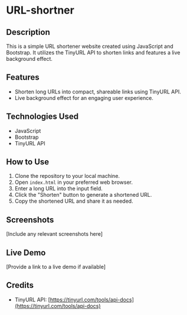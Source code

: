 # URL-shortner

## Description
This is a simple URL shortener website created using JavaScript and Bootstrap. It utilizes the TinyURL API to shorten links and features a live background effect.

## Features
- Shorten long URLs into compact, shareable links using TinyURL API.
- Live background effect for an engaging user experience.

## Technologies Used
- JavaScript
- Bootstrap
- TinyURL API

## How to Use
1. Clone the repository to your local machine.
2. Open `index.html` in your preferred web browser.
3. Enter a long URL into the input field.
4. Click the "Shorten" button to generate a shortened URL.
5. Copy the shortened URL and share it as needed.

## Screenshots
[Include any relevant screenshots here]

## Live Demo
[Provide a link to a live demo if available]

## Credits
- TinyURL API: [https://tinyurl.com/tools/api-docs](https://tinyurl.com/tools/api-docs)

